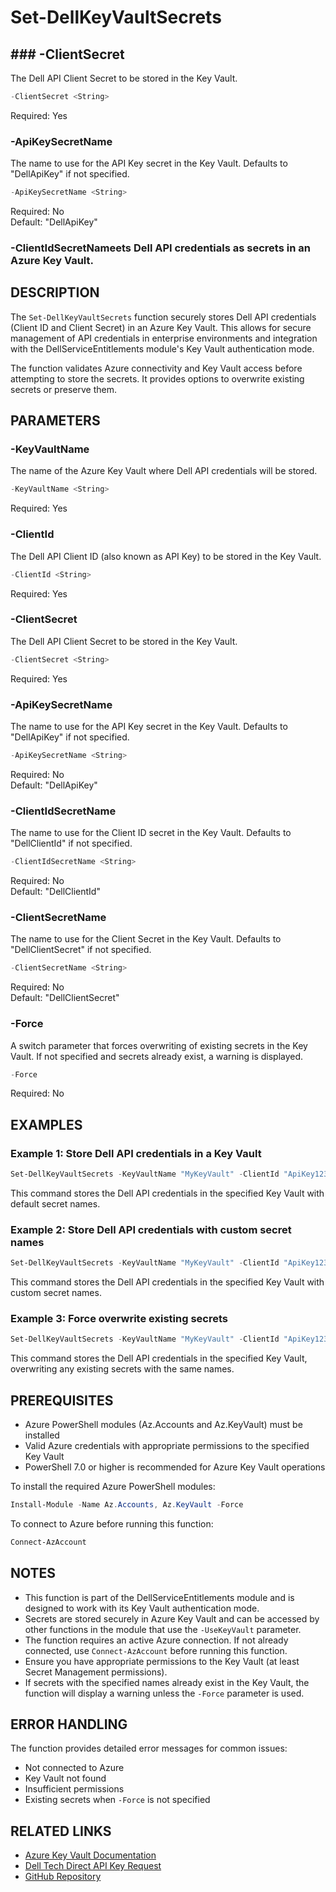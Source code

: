 # Set-DellKeyVaultSecrets

## ### -ClientSecret
The Dell API Client Secret to be stored in the Key Vault.

```powershell
-ClientSecret <String>
```

Required: Yes

### -ApiKeySecretName
The name to use for the API Key secret in the Key Vault. Defaults to "DellApiKey" if not specified.

```powershell
-ApiKeySecretName <String>
```

Required: No  
Default: "DellApiKey"

### -ClientIdSecretNameets Dell API credentials as secrets in an Azure Key Vault.

## DESCRIPTION
The `Set-DellKeyVaultSecrets` function securely stores Dell API credentials (Client ID and Client Secret) in an Azure Key Vault. This allows for secure management of API credentials in enterprise environments and integration with the DellServiceEntitlements module's Key Vault authentication mode.

The function validates Azure connectivity and Key Vault access before attempting to store the secrets. It provides options to overwrite existing secrets or preserve them.

## PARAMETERS

### -KeyVaultName
The name of the Azure Key Vault where Dell API credentials will be stored.

```powershell
-KeyVaultName <String>
```

Required: Yes

### -ClientId
The Dell API Client ID (also known as API Key) to be stored in the Key Vault.

```powershell
-ClientId <String>
```

Required: Yes

### -ClientSecret
The Dell API Client Secret to be stored in the Key Vault.

```powershell
-ClientSecret <String>
```

Required: Yes

### -ApiKeySecretName
The name to use for the API Key secret in the Key Vault. Defaults to "DellApiKey" if not specified.

```powershell
-ApiKeySecretName <String>
```

Required: No  
Default: "DellApiKey"

### -ClientIdSecretName
The name to use for the Client ID secret in the Key Vault. Defaults to "DellClientId" if not specified.

```powershell
-ClientIdSecretName <String>
```

Required: No  
Default: "DellClientId"

### -ClientSecretName
The name to use for the Client Secret in the Key Vault. Defaults to "DellClientSecret" if not specified.

```powershell
-ClientSecretName <String>
```

Required: No  
Default: "DellClientSecret"

### -Force
A switch parameter that forces overwriting of existing secrets in the Key Vault. If not specified and secrets already exist, a warning is displayed.

```powershell
-Force
```

Required: No

## EXAMPLES

### Example 1: Store Dell API credentials in a Key Vault
```powershell
Set-DellKeyVaultSecrets -KeyVaultName "MyKeyVault" -ClientId "ApiKey123456" -ClientSecret "SecretValue789012"
```

This command stores the Dell API credentials in the specified Key Vault with default secret names.

### Example 2: Store Dell API credentials with custom secret names
```powershell
Set-DellKeyVaultSecrets -KeyVaultName "MyKeyVault" -ClientId "ApiKey123456" -ClientSecret "SecretValue789012" -ApiKeySecretName "MyDellApiKey" -ClientIdSecretName "MyDellClientId" -ClientSecretName "MyDellClientSecret"
```

This command stores the Dell API credentials in the specified Key Vault with custom secret names.

### Example 3: Force overwrite existing secrets
```powershell
Set-DellKeyVaultSecrets -KeyVaultName "MyKeyVault" -ClientId "ApiKey123456" -ClientSecret "SecretValue789012" -Force
```

This command stores the Dell API credentials in the specified Key Vault, overwriting any existing secrets with the same names.

## PREREQUISITES

- Azure PowerShell modules (Az.Accounts and Az.KeyVault) must be installed
- Valid Azure credentials with appropriate permissions to the specified Key Vault
- PowerShell 7.0 or higher is recommended for Azure Key Vault operations

To install the required Azure PowerShell modules:

```powershell
Install-Module -Name Az.Accounts, Az.KeyVault -Force
```

To connect to Azure before running this function:

```powershell
Connect-AzAccount
```

## NOTES

- This function is part of the DellServiceEntitlements module and is designed to work with its Key Vault authentication mode.
- Secrets are stored securely in Azure Key Vault and can be accessed by other functions in the module that use the `-UseKeyVault` parameter.
- The function requires an active Azure connection. If not already connected, use `Connect-AzAccount` before running this function.
- Ensure you have appropriate permissions to the Key Vault (at least Secret Management permissions).
- If secrets with the specified names already exist in the Key Vault, the function will display a warning unless the `-Force` parameter is used.

## ERROR HANDLING

The function provides detailed error messages for common issues:
- Not connected to Azure
- Key Vault not found
- Insufficient permissions
- Existing secrets when `-Force` is not specified

## RELATED LINKS

- [Azure Key Vault Documentation](https://docs.microsoft.com/en-us/azure/key-vault/)
- [Dell Tech Direct API Key Request](https://techdirect.dell.com/Portal/ApplyForAPIKeyWizard.aspx)
- [GitHub Repository](https://github.com/WFord26/DellServiceEntitlements)
